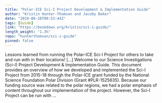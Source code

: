 ```yaml
---
title: "Polar-ICE Sci-I Project Development & Implementation Guide"
author: "Kristin Hunter-Thomson and Jacoby Baker"
date: "2019-08-28T09:53:44Z"
tags: [Guide]
link: "https://bookdown.org/kristin/sci-i-guide/"
length_weight: "1.3%"
repo: "hunterthomson/sci-i-guide"
pinned: false
---
```


Lessons learned from running the Polar-ICE Sci-I Project for others to take and run with in their locations! [...] Welcome to our Science Investigations (Sci-I) Project Development & Implementation Guide. This document provides an overview of how we developed and implemented the Sci-I Project from 2015-18 through the Polar-ICE grant funded by the National Science Foundation Polar Division (Grant #PLR-1525635). Because our funding source was related to the polar regions, we had a polar emphasis of content throughout our implementation of the project. However, the Sci-I Project can be run with ...
